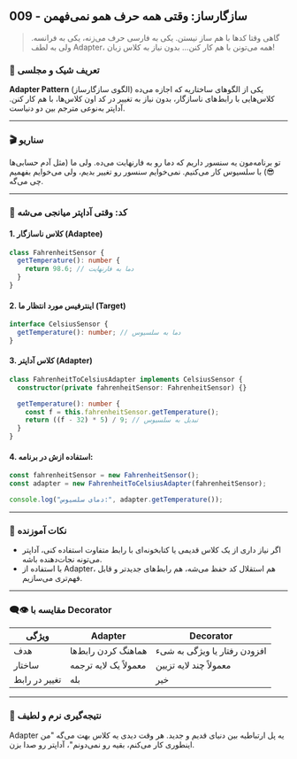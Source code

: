 ## 009 - سازگارساز: وقتی همه حرف همو نمی‌فهمن

> گاهی وقتا کدها با هم ساز نیستن. یکی به فارسی حرف می‌زنه، یکی به فرانسه. ولی به لطف Adapter، همه می‌تونن با هم کار کنن... بدون نیاز به کلاس زبان!

### 🍱 تعریف شیک‌ و مجلسی

**Adapter Pattern** (الگوی سازگارساز) یکی از الگوهای ساختاریه که اجازه می‌ده کلاس‌هایی با رابط‌های ناسازگار، بدون نیاز به تغییر در کد اون کلاس‌ها، با هم کار کنن. آداپتر به‌نوعی مترجم بین دو دنیاست.

---

### 🎬 سناریو

تو برنامه‌مون یه سنسور داریم که دما رو به فارنهایت می‌ده. ولی ما (مثل آدم حسابی‌ها 😎) با سلسیوس کار می‌کنیم. نمی‌خوایم سنسور رو تغییر بدیم، ولی می‌خوایم بفهمیم چی می‌گه.

---

### 🔧 کد: وقتی آداپتر میانجی می‌شه

#### 1. کلاس ناسازگار (Adaptee)

```ts
class FahrenheitSensor {
  getTemperature(): number {
    return 98.6; // دما به فارنهایت
  }
}
```

#### 2. اینترفیس مورد انتظار ما (Target)

```ts
interface CelsiusSensor {
  getTemperature(): number; // دما به سلسیوس
}
```

#### 3. کلاس آداپتر (Adapter)

```ts
class FahrenheitToCelsiusAdapter implements CelsiusSensor {
  constructor(private fahrenheitSensor: FahrenheitSensor) {}

  getTemperature(): number {
    const f = this.fahrenheitSensor.getTemperature();
    return ((f - 32) * 5) / 9; // تبدیل به سلسیوس
  }
}
```

#### 4. استفاده ازش در برنامه:

```ts
const fahrenheitSensor = new FahrenheitSensor();
const adapter = new FahrenheitToCelsiusAdapter(fahrenheitSensor);

console.log("دمای سلسیوس:", adapter.getTemperature());
```

---

### 🧠 نکات آموزنده

- اگر نیاز داری از یک کلاس قدیمی یا کتابخونه‌ای با رابط متفاوت استفاده کنی، آداپتر می‌تونه نجات‌دهنده باشه.
- با استفاده از Adapter، هم استقلال کد حفظ می‌شه، هم رابط‌های جدیدتر و قابل فهم‌تری می‌سازیم.

---

### 👁‍🗨 مقایسه با Decorator

| ویژگی         | Adapter               | Decorator                    |
| ------------- | --------------------- | ---------------------------- |
| هدف           | هماهنگ کردن رابط‌ها   | افزودن رفتار یا ویژگی به شیء |
| ساختار        | معمولاً یک لایه ترجمه | معمولاً چند لایه تزیین       |
| تغییر در رابط | بله                   | خیر                          |

---

### 🧃 نتیجه‌گیری نرم و لطیف

Adapter یه پل ارتباطیه بین دنیای قدیم و جدید. هر وقت دیدی یه کلاس بهت می‌گه "من اینطوری کار می‌کنم، بقیه رو نمی‌دونم"، آداپتر رو صدا بزن.
